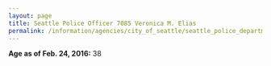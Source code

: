 ```yaml
---
layout: page
title: Seattle Police Officer 7085 Veronica M. Elias
permalink: /information/agencies/city_of_seattle/seattle_police_department/copbook/7085/
---
```


**Age as of Feb. 24, 2016:** 38
